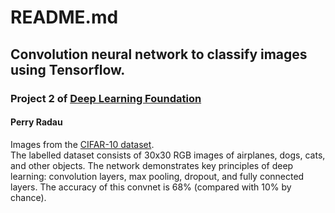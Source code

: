 # README.md
## Convolution neural network to classify images using Tensorflow.
### Project 2 of [Deep Learning Foundation](https://www.udacity.com/course/deep-learning-nanodegree-foundation--nd101)
#### Perry Radau
Images from the [CIFAR-10 dataset](https://www.cs.toronto.edu/~kriz/cifar.html).  
The labelled dataset consists of 30x30 RGB images of airplanes, dogs, cats, and other objects. 
The network demonstrates key principles of deep learning:
convolution layers, max pooling, dropout, and fully connected layers.
The accuracy of this convnet is 68% (compared with 10% by chance).
